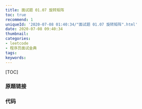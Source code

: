 ```yaml
---
title: 面试题 01.07 旋转矩阵
toc: true
recommend: 1
uniqueId: '2020-07-08 01:40:34/"面试题 01.07 旋转矩阵".html'
date: 2020-07-08 09:40:34
thumbnail:
categories:
- leetcode
- 程序员面试金典
tags:
keywords:
---
```


[TOC]

<!--more-->

### 原题链接



### 代码

```python

```

